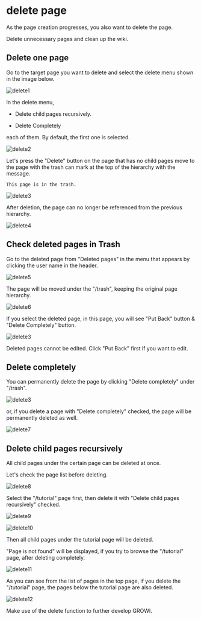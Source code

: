 # delete page

As the page creation progresses, you also want to delete the page.

Delete unnecessary pages and clean up the wiki.

## Delete one page

Go to the target page you want to delete
and select the delete menu shown in the image below.

![delete1](./images/delete1.png)

In the delete menu,

- Delete child pages recursively.

- Delete Completely

each of them. By default, the first one is selected.

![delete2](./images/delete2.png)

Let's press the "Delete" button on the page that has no child pages
move to the page with the trash can mark at the top of the hierarchy with the message.

`This page is in the trash.`

![delete3](./images/delete3.png)

After deletion, the page can no longer be referenced from the previous hierarchy.

![delete4](./images/delete4.png)

## Check deleted pages in Trash

Go to the deleted page from
"Deleted pages" in the menu that appears by clicking the user name in the header.

![delete5](./images/delete5.png)

The page will be moved under the "/trash", keeping the original page hierarchy.

![delete6](./images/delete6.png)

If you select the deleted page,
in this page, you will see "Put Back" button & "Delete Completely" button.

![delete3](./images/delete3.png)

Deleted pages cannot be edited.
Click "Put Back" first if you want to edit.

## Delete completely

You can permanently delete the page by clicking "Delete completely" under "/trash".

![delete3](./images/delete3.png)

or, if you delete a page with "Delete completely" checked,
the page will be permanently deleted as well.

![delete7](./images/delete7.png)

## Delete child pages recursively

All child pages under the certain page can be deleted at once.

Let's check the page list before deleting.

![delete8](./images/delete8.png)

Select the "/tutorial" page first,
then delete it with "Delete child pages recursively" checked.

![delete9](./images/delete9.png)

![delete10](./images/delete10.png)

Then all child pages under the tutorial page will be deleted.

"Page is not found" will be displayed, if you try to browse the "/tutorial" page,
after deleting completely.

![delete11](./images/delete11.png)

As you can see from the list of pages in the top page,
if you delete the "/tutorial" page, the pages below the tutorial page are also deleted.

![delete12](./images/delete12.png)

Make use of the delete function to further develop GROWI.
